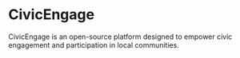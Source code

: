 # CivicEngage
CivicEngage is an open-source platform designed to empower civic engagement and participation in local communities. 
